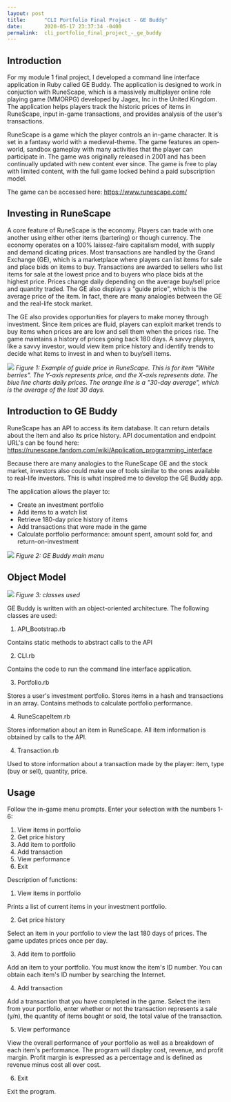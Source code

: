 ```yaml
---
layout: post
title:      "CLI Portfolio Final Project - GE Buddy"
date:       2020-05-17 23:37:34 -0400
permalink:  cli_portfolio_final_project_-_ge_buddy
---
```



## Introduction

For my module 1 final project, I developed a command line interface application in Ruby called GE Buddy. The application is designed to work in conjuction with RuneScape, which is a massively multiplayer online role playing game (MMORPG) developed by Jagex, Inc in the United Kingdom. The application helps players track the historic prices of items in RuneScape, input in-game transactions, and provides analysis of the user's transactions. 

RuneScape is a game which the player controls an in-game character. It is set in a fantasy world with a medieval-theme. The game features an open-world, sandbox gameplay with many activities that the player can participate in. The game was originally released in 2001 and has been continually updated with new content ever since. The game is free to play with limited content, with the full game locked behind a paid subscription model. 

The game can be accessed here: https://www.runescape.com/

## Investing in RuneScape

A core feature of RuneScape is the economy. Players can trade with one another using either other items (bartering) or though currency. The economy operates on a 100% laissez-faire capitalism model, with supply and demand dicating prices. Most transactions are handled by the Grand Exchange (GE), which is a marketplace where players can list items for sale and place bids on items to buy. Transactions are awarded to sellers who list items for sale at the lowest price and to buyers who place bids at the highest price. Prices change daily depending on the average buy/sell price and quantity traded. The GE also displays a "guide price", which is the average price of the item. In fact, there are many analogies between the GE and the real-life stock market. 

The GE also provides opportunities for players to make money through investment. Since item prices are fluid, players can exploit market trends to buy items when prices are are low and sell them when the prices rise. The game maintains a history of prices going back 180 days. A savvy players, like a savvy investor, would view item price history and identify trends to decide what items to invest in and when to buy/sell items. 

![](https://i.imgur.com/9Pewi4j.png)
*Figure 1: Example of guide price in RuneScape. This is for item "White berries". The Y-axis represents price, and the X-axis represents date. The blue line charts daily prices. The orange line is a "30-day average", which is the average of the last 30 days.*

## Introduction to GE Buddy

RuneScape has an API to access its item database. It can return details about the item and also its price history. API documentation and endpoint URL's can be found here: https://runescape.fandom.com/wiki/Application_programming_interface

Because there are many analogies to the RuneScape GE and the stock market, investors also could make use of tools similar to the ones available to real-life investors. This is what inspired me to develop the GE Buddy app.

The application allows the player to:
- Create an investment portfolio
- Add items to a watch list
- Retrieve 180-day price history of items
- Add transactions that were made in the game
- Calculate portfolio performance: amount spent, amount sold for, and return-on-investment

![](https://i.imgur.com/rgCq2dn.png)
*Figure 2: GE Buddy main menu*

## Object Model

![](https://i.imgur.com/2vtACrR.png)
*Figure 3: classes used*

GE Buddy is written with an object-oriented architecture. The following classes are used:

1. API_Bootstrap.rb

Contains static methods to abstract calls to the API

2. CLI.rb

Contains the code to run the command line interface application.

3. Portfolio.rb

Stores a user's investment portfolio. Stores items in a hash and transactions in an array. Contains methods to calculate portfolio performance. 

4. RuneScapeItem.rb

Stores information about an item in RuneScape. All item information is obtained by calls to the API.

4. Transaction.rb

Used to store information about a transaction made by the player: item, type (buy or sell), quantity, price. 

## Usage

Follow the in-game menu prompts. Enter your selection with the numbers 1-6:

1. View items in portfolio
2. Get price history 
3. Add item to portfolio  
4. Add transaction        
5. View performance       
6. Exit

Description of functions:
   
1. View items in portfolio

Prints a list of current items in your investment portfolio.

2. Get price history 

Select an item in your portfolio to view the last 180 days of prices. The game updates prices once per day.

3. Add item to portfolio  

Add an item to your portfolio. You must know the item's ID number. You can obtain each item's ID number by searching the Internet.

4. Add transaction    

Add a transaction that you have completed in the game. Select the item from your portfolio, enter whether or not the transaction represents a sale (y/n), the quantity of items bought or sold, the total value of the transaction. 

5. View performance  

View the overall performance of your portfolio as well as a breakdown of each item's performance. The program will display cost, revenue, and profit margin. Profit margin is expressed as a percentage and is defined as revenue minus cost all over cost. 

6. Exit

Exit the program.






